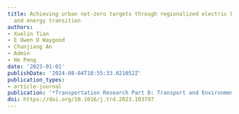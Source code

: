 ```yaml
---
title: Achieving urban net-zero targets through regionalized electric bus penetration
  and energy transition
authors:
- Xuelin Tian
- E Owen D Waygood
- Chunjiang An
- Admin
- He Peng
date: '2023-01-01'
publishDate: '2024-08-04T18:55:33.021052Z'
publication_types:
- article-journal
publication: '*Transportation Research Part D: Transport and Environment*'
doi: https://doi.org/10.1016/j.trd.2023.103797
---
```

